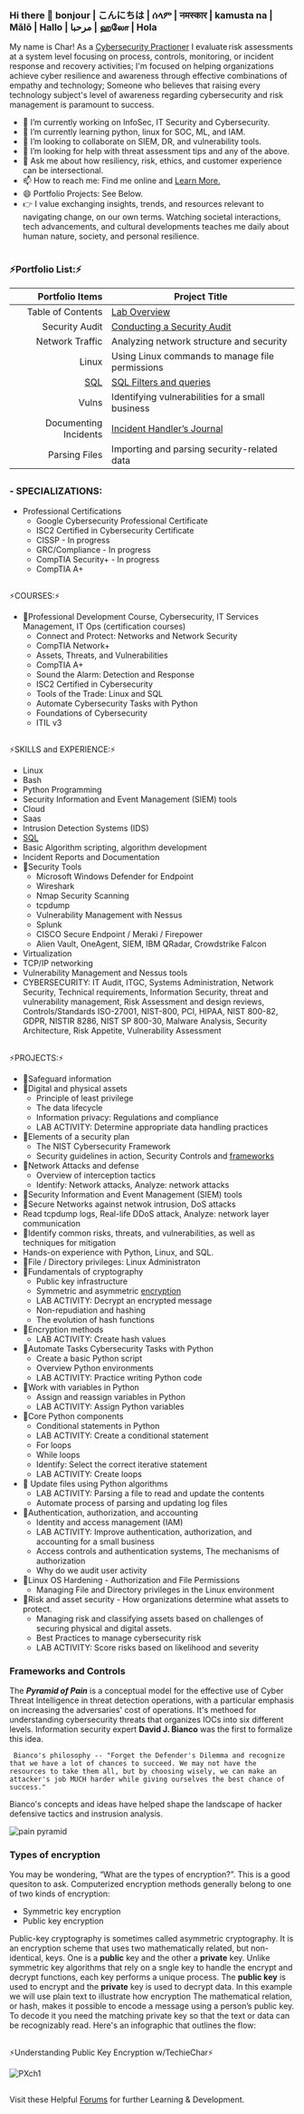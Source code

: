 ### Hi there 👋 bonjour | こんにちは | ሰላም | नमस्कार | kamusta na | Mālō | Hallo | مرحبا | ஹலோ | Hola

My name is Char! As a [Cybersecurity Practioner](https://github.com/Char-Hunt/Char-Hunt) I evaluate risk assessments at a system level focusing on process, controls, monitoring, or incident response and recovery activities; I'm focused on helping organizations achieve cyber resilience and awareness through effective combinations of empathy and technology; Someone who believes that raising every technology subject's level of awareness regarding cybersecurity and risk management is paramount to success. 

- 🔭 I’m currently working on InfoSec, IT Security and Cybersecurity.
- 🌱 I’m currently learning python, linux for SOC, ML, and IAM.
- 👯 I’m looking to collaborate on SIEM, DR, and vulnerability tools.
- 🤔 I’m looking for help with threat assessment tips and any of the above.
- 💬 Ask me about how resiliency, risk, ethics, and customer experience can be intersectional.
- 📫 How to reach me: Find me online and [Learn More.](https://solo.to/treadm1ll)
- 😄 Portfolio Projects: See Below.
- 👉 I value exchanging insights, trends, and resources relevant to navigating change, on our own terms.
Watching societal interactions, tech advancements, and cultural developments teaches me daily about human nature, society, and personal resilience.
#
### ⚡Portfolio List:⚡

| Portfolio Items       |          Project Title                                                                                      |
|----------------------:|-------------------------------------------------------------------------------------------------------------|
|  Table of Contents    | [Lab Overview]( )                                                                                           |
|  Security Audit       | [Conducting a Security Audit](https://github.com/Char-Hunt/Projects-portfolio)                              |
|  Network Traffic      | Analyzing network structure and security                                                                    |
|  Linux                | Using Linux commands to manage file permissions                                                             |
|  [SQL](https://github.com/Char-Hunt/special-guide) | [SQL Filters and queries](https://github.com/Char-Hunt/Data-Retrievals)|
| Vulns                 | Identifying vulnerabilities for a small business                                                            |
| Documenting Incidents | [Incident Handler’s Journal](https://docs.google.com/document/d/17e0ZL6dwfUHkdQsERRJkqtkZW5YFg3vr4lH3XlyEgCQ/edit?pli=1) |
| Parsing Files         | Importing and parsing security-related data                                                                 |

##
### -  SPECIALIZATIONS:
- Professional Certifications
  - Google Cybersecurity Professional Certificate
  - ISC2 Certified in Cybersecurity Certificate
  - CISSP - In progress
  - GRC/Compliance - In progress
  - CompTIA Security+ - In  progress
  - CompTIA A+
##
⚡COURSES:⚡
- 🔭Professional Development Course, Cybersecurity, IT Services Management, IT Ops (certification courses)
  - Connect and Protect: Networks and Network Security
  - CompTIA Network+
  - Assets, Threats, and Vulnerabilities
  - CompTIA A+
  - Sound the Alarm: Detection and Response
  - ISC2 Certified in Cybersecurity
  - Tools of the Trade: Linux and SQL
  - Automate Cybersecurity Tasks with Python
  - Foundations of Cybersecurity
  - ITIL v3
 
##
⚡SKILLS and EXPERIENCE:⚡ 
- Linux
- Bash
- Python Programming
- Security Information and Event Management (SIEM) tools
- Cloud
- Saas
- Intrusion Detection Systems (IDS)
- [SQL](https://github.com/Char-Hunt/special-guide)
- Basic Algorithm scripting, algorithm development
- Incident Reports and Documentation
- 🔭Security Tools
  - Microsoft Windows Defender for Endpoint
  - Wireshark
  - Nmap Security Scanning
  - tcpdump
  - Vulnerability Management with Nessus
  - Splunk
  - CISCO Secure Endpoint / Meraki / Firepower
  - Alien Vault, OneAgent, SIEM, IBM QRadar, Crowdstrike Falcon
- Virtualization
- TCP/IP networking
- Vulnerability Management and Nessus tools
- CYBERSECURITY: IT Audit, ITGC, Systems Administration, Network Security, Technical requirements, Information Security, threat and vulnerability management, Risk Assessment and design reviews, Controls/Standards ISO-27001, NIST-800, PCI, HIPAA, NIST 800-82, GDPR, NISTIR 8286, NIST SP 800-30, Malware Analysis, Security Architecture, Risk Appetite, Vulnerability Assessment
##
⚡PROJECTS:⚡
- 🔭Safeguard information
- 🔭Digital and physical assets
  - Principle of least privilege
  - The data lifecycle
  - Information privacy: Regulations and compliance
  - LAB ACTIVITY: Determine appropriate data handling practices
- 🔭Elements of a security plan
  - The NIST Cybersecurity Framework
  -  Security guidelines in action, Security Controls and [frameworks](https://github.com/Char-Hunt/Learning-Info-Sec#frameworks-and-controls)
- 🔭Network Attacks and defense
  - Overview of interception tactics
  - Identify: Network attacks, Analyze: network attacks
- 🔭Security Information and Event Management (SIEM) tools
 - 🔭Secure Networks against netwok intrusion, DoS attacks
  - Read tcpdump logs, Real-life DDoS attack, Analyze: network layer communication
- 🔭Identify common risks, threats, and vulnerabilities, as well as techniques for mitigation
- Hands-on experience with Python, Linux, and SQL.
- 🔭File / Directory privileges: Linux Administraton
- 🔭Fundamentals of cryptography
  - Public key infrastructure
  - Symmetric and asymmetric [encryption](https://github.com/Char-Hunt/Learning-Info-Sec/blob/main/README.md#types-of-encryption)
  - LAB ACTIVITY: Decrypt an encrypted message
  - Non-repudiation and hashing
  - The evolution of hash functions
- 🔭Encryption methods
   - LAB ACTIVITY: Create hash values
- 🔭Automate Tasks Cybersecurity Tasks with Python
  - Create a basic Python script
  - Overview Python environments
  - LAB ACTIVITY: Practice writing Python code
- 🔭Work with variables in Python
  - Assign and reassign variables in Python
  - LAB ACTIVITY: Assign Python variables
- 🔭Core Python components
  - Conditional statements in Python
  - LAB ACTIVITY: Create a conditional statement
  - For loops
  - While loops
  - Identify: Select the correct iterative statement
  - LAB ACTIVITY: Create loops
- 🔭 Update files using Python algorithms
  - LAB ACTIVITY: Parsing a file to read and update the contents
  - Automate process of parsing and updating log files
- 🔭Authentication, authorization, and accounting
  - Identity and access management (IAM)
  - LAB ACTIVITY: Improve authentication, authorization, and accounting for a small business
  - Access controls and authentication systems, The mechanisms of authorization
  - Why do we audit user activity
- 🔭Linux OS Hardening - Authorization and File Permissions
  - Managing File and Directory privileges in the Linux environment
- 🔭Risk and asset security - How organizations determine what assets to protect.
  - Managing risk and classifying assets based on challenges of securing physical and digital assets.
  - Best Practices to manage cybersecurity risk
  - LAB ACTIVITY: Score risks based on likelihood and severity
 
### Frameworks and Controls
The **_Pyramid of Pain_** is a conceptual model for the effective use of Cyber Threat Intelligence in threat detection operations, with a particular emphasis on increasing the adversaries' cost of operations. It's methoed for understanding cybersecurity threats that organizes IOCs into six different levels. 
Information security expert **David J. Bianco** was the first to formalize this idea.

     Bianco's philosophy -- "Forget the Defender's Dilemma and recognize that we have a lot of chances to succeed. We may not have the resources to take them all, but by choosing wisely, we can make an attacker's job MUCH harder while giving ourselves the best chance of success."

Bianco's concepts and ideas have helped shape the landscape of hacker defensive tactics and instrusion analysis.

![pain pyramid](https://github.com/Char-Hunt/Learning-Info-Sec/assets/138831832/c5567814-c8ad-485e-8e11-bcc12243d593)

### Types of encryption

You may be wondering, “What are the types of encryption?”.  This is a good quesiton to ask. Computerized encryption methods generally belong to one of two kinds of encryption:

   - Symmetric key encryption
   - Public key encryption

Public-key cryptography is sometimes called asymmetric cryptography. It is an encryption scheme that uses two mathematically related, but non-identical, keys. One is a **public** key and the other a **private** key. Unlike symmetric key algorithms that rely on a sngle key to handle the encrypt and decrypt functions, each key performs a unique process. The **public key** is used to encrypt and the **private** key is used to decrypt data. In this example we will use plain text to illustrate how encryption The mathematical relation, or hash, makes it possible to encode a message using a person’s public key. To decode it you need the matching private key so that the text or data can be recognizably read. Here's an infographic that outlines the flow: 
##
⚡Understanding Public Key Encryption w/TechieChar⚡

![PXch1](https://github.com/Char-Hunt/Learning-Info-Sec/assets/138831832/adac9540-f292-432c-81be-a3d4b7459298)

##

Visit these Helpful [Forums](https://github.com/Char-Hunt/Forums/blob/main/README.md#forums ) for further Learning & Development.
